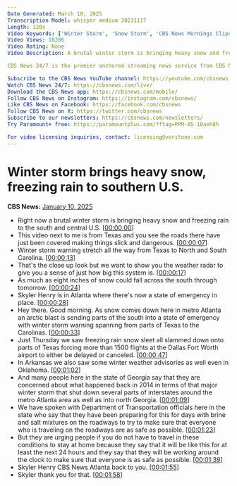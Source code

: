 ```yaml
---
Date Generated: March 10, 2025
Transcription Model: whisper medium 20231117
Length: 120s
Video Keywords: ['Winter Storm', 'Snow Storm', 'CBS News Mornings Clips', 'U.S.', 'CBS News']
Video Views: 10206
Video Rating: None
Video Description: A brutal winter storm is bringing heavy snow and freezing rain to the southern and central United States. Winter storm warnings stretch from Texas to North and South Carolina. CBS News correspondent Skyler Henry has more.

CBS News 24/7 is the premier anchored streaming news service from CBS News and Stations that is available free to everyone with access to the internet and is the destination for breaking news, live events, original reporting and storytelling, and programs from CBS News and Stations' top anchors and correspondents working locally, nationally and around the globe. It is available on more than 30 platforms across mobile, desktop and connected TVs for free, as well as CBSNews.com and Paramount+ and live in 91 countries.

Subscribe to the CBS News YouTube channel: https://youtube.com/cbsnews
Watch CBS News 24/7: https://cbsnews.com/live/
Download the CBS News app: https://cbsnews.com/mobile/
Follow CBS News on Instagram: https://instagram.com/cbsnews/
Like CBS News on Facebook: https://facebook.com/cbsnews
Follow CBS News on X: https://twitter.com/cbsnews
Subscribe to our newsletters: https://cbsnews.com/newsletters/
Try Paramount+ free: https://paramountplus.com/?ftag=PPM-05-10aeh8h

For video licensing inquiries, contact: licensing@veritone.com
---
```


# Winter storm brings heavy snow, freezing rain to southern U.S.
**CBS News:** [January 10, 2025](https://www.youtube.com/watch?v=nvai0IMc-ZM)
*  Right now a brutal winter storm is bringing heavy snow and freezing rain to the south and central U.S. [[00:00:00](https://www.youtube.com/watch?v=nvai0IMc-ZM&t=0.0s)]
*  This video next to me is from Texas and you see the roads there have just been covered making things slick and dangerous. [[00:00:07](https://www.youtube.com/watch?v=nvai0IMc-ZM&t=7.0s)]
*  Winter storm warning stretch all the way from Texas to North and South Carolina. [[00:00:13](https://www.youtube.com/watch?v=nvai0IMc-ZM&t=13.0s)]
*  That's the close up look but we want to show you the weather radar to give you a sense of just how big this system is. [[00:00:17](https://www.youtube.com/watch?v=nvai0IMc-ZM&t=17.0s)]
*  As much as eight inches of snow could fall across the south through tomorrow. [[00:00:24](https://www.youtube.com/watch?v=nvai0IMc-ZM&t=24.0s)]
*  Skyler Henry is in Atlanta where there's now a state of emergency in place. [[00:00:28](https://www.youtube.com/watch?v=nvai0IMc-ZM&t=28.0s)]
*  Hey there. Good morning. As snow comes down here in metro Atlanta an arctic blast is sending parts of the south into a state of emergency with winter storm warning spanning from parts of Texas to the Carolinas. [[00:00:33](https://www.youtube.com/watch?v=nvai0IMc-ZM&t=33.0s)]
*  Just Thursday we saw freezing rain snow sleet all slammed down onto parts of Texas forcing more than 1500 flights at the Dallas Fort Worth airport to either be delayed or canceled. [[00:00:47](https://www.youtube.com/watch?v=nvai0IMc-ZM&t=47.0s)]
*  In Arkansas we also saw some winter weather advisories as well even in Oklahoma. [[00:01:02](https://www.youtube.com/watch?v=nvai0IMc-ZM&t=62.0s)]
*  And many people here in the state of Georgia say that they are concerned about what happened back in 2014 in terms of that major winter storm that shut down several parts of interstates around the metro Atlanta area as well as into north Georgia. [[00:01:09](https://www.youtube.com/watch?v=nvai0IMc-ZM&t=69.0s)]
*  We have spoken with Department of Transportation officials here in the state who say that they have been preparing for this for days with brine and salt mixtures on the roadways to try to make sure that everyone who is traveling on the roadways are as safe as possible. [[00:01:23](https://www.youtube.com/watch?v=nvai0IMc-ZM&t=83.0s)]
*  But they are urging people if you do not have to travel in these conditions to stay at home because they say that it will be like this for at least the next 24 hours and they say that they will be working around the clock to make sure that everyone is as safe as possible. [[00:01:39](https://www.youtube.com/watch?v=nvai0IMc-ZM&t=99.0s)]
*  Skyler Henry CBS News Atlanta back to you. [[00:01:55](https://www.youtube.com/watch?v=nvai0IMc-ZM&t=115.0s)]
*  Skyler thank you for that. [[00:01:58](https://www.youtube.com/watch?v=nvai0IMc-ZM&t=118.0s)]

